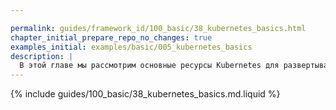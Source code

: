 ```yaml
---

permalink: guides/framework_id/100_basic/38_kubernetes_basics.html
chapter_initial_prepare_repo_no_changes: true
examples_initial: examples/basic/005_kubernetes_basics
description: |
  В этой главе мы рассмотрим основные ресурсы Kubernetes для развертывания приложений и обеспечения доступа к ним изнутри и снаружи кластера.
---
```


{% include guides/100_basic/38_kubernetes_basics.md.liquid %}
